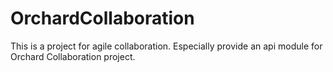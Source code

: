 # OrchardCollaboration
This is a project for agile collaboration.
Especially provide an api module for Orchard Collaboration project.
